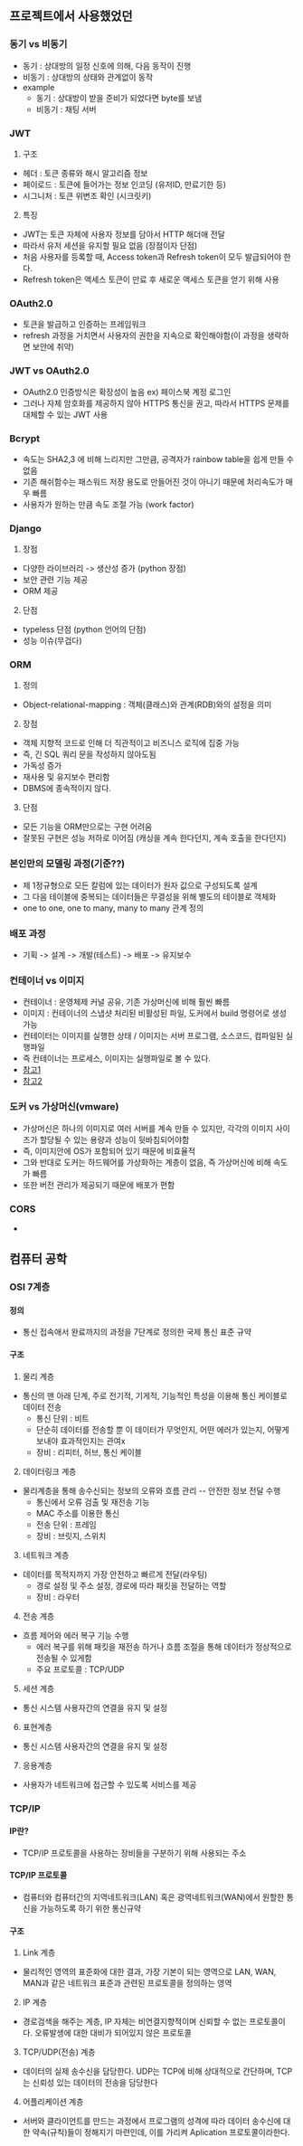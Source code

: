 ## 프로젝트에서 사용했었던 
### 동기 vs 비동기
- 동기 : 상대방의 일정 신호에 의해, 다음 동작이 진행
- 비동기 : 상대방의 상태와 관계없이 동작
- example 
  - 동기 : 상대방이 받을 준비가 되었다면 byte를 보냄
  - 비동기 : 채팅 서버 
  
### JWT
1. 구조
 - 헤더 : 토큰 종류와 해시 알고리즘 정보 
 - 페이로드 : 토큰에 들어가는 정보 인코딩 (유저ID, 만료기한 등)
 - 시그니처 : 토큰 위변조 확인 (시크릿키)
 2. 특징
 - JWT는 토큰 자체에 사용자 정보를 담아서 HTTP 해더애 전달
 - 따라서 유저 세션을 유지할 필요 없음 (장점이자 단점)
 - 처음 사용자를 등록할 때, Access token과 Refresh token이 모두 발급되어야 한다.
 - Refresh token은 액세스 토큰이 만료 후 새로운 액세스 토큰을 얻기 위해 사용
 
 ### OAuth2.0
 - 토큰을 발급하고 인증하는 프레임워크
 - refresh 과정을 거치면서 사용자의 권한을 지속으로 확인해야함(이 과정을 생략하면 보안에 취약)
 
 ### JWT vs OAuth2.0
 - OAuth2.0 인증방식은 확장성이 높음 ex) 페이스북 계정 로그인 
 - 그러나 자체 암호화를 제공하지 않아 HTTPS 통신을 권고, 따라서 HTTPS 문제를 대체할 수 있는 JWT 사용
 

 
 ### Bcrypt
 - 속도는 SHA2,3 에 비해 느리지만 그만큼, 공격자가 rainbow table을 쉽게 만들 수 없음
 - 기존 해쉬함수는 패스워드 저장 용도로 만들어진 것이 아니기 때문에 처리속도가 매우 빠름
 - 사용자가 원하는 만큼 속도 조절 가능 (work factor)
 
 ### Django
 1. 장점
 - 다양한 라이브러리 -> 생산성 증가 (python 장점)
 - 보안 관련 기능 제공
 - ORM 제공
 
 2. 단점
 - typeless 단점 (python 언어의 단점)
 - 성능 이슈(무겁다)

### ORM
1. 정의 
- Object-relational-mapping : 객체(클래스)와 관계(RDB)와의 설정을 의미
2. 장점
- 객체 지향적 코드로 인해 더 직관적이고 비즈니스 로직에 집중 가능
- 즉, 긴 SQL 쿼리 문을 작성하지 않아도됨
- 가독성 증가
- 재사용 및 유지보수 편리함
- DBMS에 종속적이지 않다.
3. 단점
- 모든 기능을 ORM만으로는 구현 어려움
- 잘못된 구현은 성능 저하로 이어짐 (캐싱을 계속 한다던지, 계속 호출을 한다던지)

### 본인만의 모델링 과정(기준??)
- 제 1정규형으로 모든 칼럼에 있는 데이터가 원자 값으로 구성되도록 설계
- 그 다음 테이블에 중복되는 데이터들은 무결성을 위해 별도의 테이블로 객체화
- one to one, one to many, many to many 관계 정의

### 배포 과정
- 기획 -> 설계 -> 개발(테스트) -> 배포 -> 유지보수

### 컨테이너 vs 이미지
- 컨테이너 : 운영체제 커널 공유, 기존 가상머신에 비해 훨씬 빠름
- 이미지 : 컨테이너의 스냅샷 처리된 비활성된 파일, 도커에서 build 명령어로 생성 가능
- 컨테이터는 이미지를 실행한 상태 / 이미지는 서버 프로그램, 소스코드, 컴파일된 실행파일
- 즉 컨테이너는 프로세스, 이미지는 실행파일로 볼 수 있다.
- [참고1](http://blog.drakejin.me/Docker-araboza-1/)
- [참고2](https://webcoding.tistory.com/entry/Docker-%EB%8F%84%EC%BB%A4-%EC%9D%B4%EB%AF%B8%EC%A7%80-%EC%BB%A8%ED%85%8C%EC%9D%B4%EB%84%88)

### 도커 vs 가상머신(vmware)
- 가상머신은 하나의 이미지로 여러 서버를 계속 만들 수 있지만, 각각의 이미지 사이즈가 할당될 수 있는 용량과 성능이 뒷바침되어야함
- 즉, 이미지안에 OS가 포함되어 있기 때문에 비효율적
- 그와 반대로 도커는 하드웨어를 가상화하는 계층이 없음, 즉 가상머신에 비해 속도가 빠름
- 또한 버전 관리가 제공되기 때문에 배포가 편함

### CORS
-

## 컴퓨터 공학 

### OSI 7계층
#### 정의
- 통신 접속애서 완료까지의 과정을 7단계로 정의한 국제 통신 표준 규약
#### 구조
 1. 물리 계층 
 - 통신의 맨 아래 단계, 주로 전기적, 기게적, 기능적인 특성을 이용해 통신 케이블로 데이터 전송
 	- 통신 단위 : 비트
   	- 단순히 데이터를 전송할 뿐 이 데이터가 무엇인지, 어떤 에러가 있는지, 어떻게 보내야 효과적인지는 관여x
   	- 장비 : 리피터, 허브, 통신 케이블
 2. 데이터링크 계층
 -	물리계층을 통해 송수신되는 정보의 오류와 흐름 관리 -- 안전한 정보 전달 수행 
   	- 통신에서 오류 검출 및 재전송 기능 
   	- MAC 주소를 이용한 통신
   	- 전송 단위 : 프레임
   	- 장비 : 브릿지, 스위치
 3. 네트워크 계층
 -	데이터를 목적지까지 가장 안전하고 빠르게 전달(라우팅)
   	- 경로 설정 및 주소 설정, 경로에 따라 패킷을 전달하는 역할
   	- 장비 : 라우터
 4. 전송 계층 
 -	흐름 제어와 에러 복구 기능 수행 
   	- 에러 복구를 위해 패킷을 재전송 하거나 흐름 조절을 통해 데이터가 정상적으로 전송될 수 있게함
   	- 주요 프로토콜 : TCP/UDP
5. 세션 계층
- 통신 시스템 사용자간의 연결을 유지 및 설정
6. 표현계층
- 통신 시스템 사용자간의 연결을 유지 및 설정
7. 응용계층
- 사용자가 네트워크에 접근할 수 있도록 서비스를 제공

### TCP/IP
#### IP란?
- TCP/IP 프로토콜을 사용하는 장비들을 구분하기 위해 사용되는 주소
#### TCP/IP 프로토콜 
- 컴퓨터와 컴퓨터간의 지역네트워크(LAN) 혹은 광역네트워크(WAN)에서 원할한 통신을 가능하도록 하기 위한 통신규약
#### 구조
1. Link 계층
- 물리적인 영역의 표준화에 대한 결과, 가장 기본이 되는 영역으로 LAN, WAN, MAN과 같은 네트워크 표준과 관련된 프로토콜을 정의하는 영역
2. IP 계층
- 경로검색을 해주는 계층, IP 자체는 비연결지향적이며 신뢰할 수 없는 프로토콜이다. 오류발생에 대한 대비가 되어있지 않은 프로토콜
3. TCP/UDP(전송) 계층
- 데이터의 실제 송수신을 담당한다. UDP는 TCP에 비해 상대적으로 간단하며, TCP는 신뢰성 있는 데이터의 전송을 담당한다
4. 어플리케이션 계층
- 서버와 클라이언트를 만드는 과정에서 프로그램의 성격에 따라 데이터 송수신에 대한 약속(규칙)들이 정해지기 마련인데, 이를 가리켜 Aplication 프로토콜이라한다.
